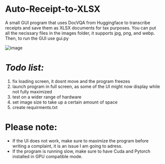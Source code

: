 # Auto-Receipt-to-XLSX
A small GUI program that uses DocVQA from Huggingface to transcribe receipts and save them as XLSX documents for tax purposes. 
You can put all the necissary files in the images folder, it supports jpg, png, and webp. Then, to run the GUI use gui.py

![image](https://github.com/bulutthecat/Auto-Receipt-to-XLSX/assets/99217852/e10462fc-5490-49f3-ba6e-bb145220f094)

# *Todo list:*
1. fix loading screen, it dosnt move and the program freezes
2. launch program in full screen, as some of the UI might now display while not fully maximized
3. test on a wider range of hardware
4. set image size to take up a certain amount of space
5. create requirments.txt

# Please note:

- If the UI does not work, make sure to maximize the program before writing a complaint, it is an issue I am going to adress.
- If the program is running slow, make sure to have Cuda and Pytorch installed in GPU compatible mode.
